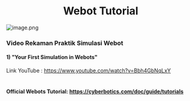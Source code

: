 <h1 align="center">Webot Tutorial</h1>

![image.png]( https://repository-images.githubusercontent.com/156228018/862fe880-86b5-11e9-8cf3-77234b5b0398 )

<h3>Video Rekaman Praktik Simulasi Webot</h3>

#### 1) "Your First Simulation in Webots"
Link YouTube : https://www.youtube.com/watch?v=Bbh4GbNqLxY

# <h4>Official Webots Tutorial: https://cyberbotics.com/doc/guide/tutorials</h4>
